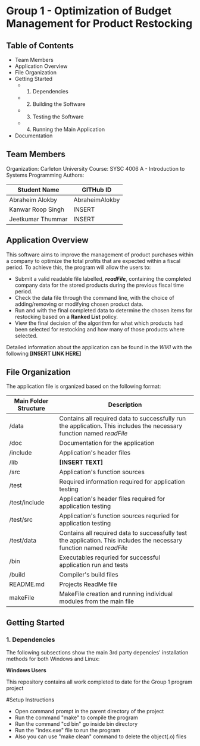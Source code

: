 # Group 1 - Optimization of Budget Management for Product Restocking

## Table of Contents

* Team Members
* Application Overview
* File Organization
* Getting Started 
  *  1. Dependencies
  *  2. Building the Software
  *  3. Testing the Software
  *  4. Running the Main Application
* Documentation

## Team Members 

Organization: Carleton University
Course: SYSC 4006 A - Introduction to Systems Programming
Authors:

Student Name | GITHub ID
------------ | ---------
Abraheim Alokby | AbraheimAlokby
Kanwar Roop Singh | INSERT
Jeetkumar Thummar | INSERT 

## Application Overview

This software aims to improve the management of product purchases within a company to optimize the total profits that are expected within a fiscal period. To achieve this, the program will allow the users to: 

* Submit a valid readable file labelled, **_readFile_**, containing the completed company data for the stored products during the previous fiscal time period. 
* Check the data file through the command line, with the choice of adding/removing or modifying chosen product data.
* Run and with the final completed data to determine the chosen items for restocking based on a **Ranked List** policy.
* View the final decision of the algorithm for what which products had been selected for restocking and how many of those products where selected. 

Detailed information about the application can be found in the _WIKI_ with the following **[INSERT LINK HERE]** 

## File Organization
The application file is organized based on the following format: 

Main Folder Structure | Description
--------------------- | -----------
/data | Contains all required data to successfully run the application. This includes the necessary function named _readFile_ 
/doc | Documentation for the application
/include | Application's header files
/lib | **[INSERT TEXT]**
/src | Application's function sources 
/test | Required information required for application testing
/test/include | Application's header files required for application testing
/test/src | Application's function sources requried for application testing
/test/data |  Contains all required data to successfully test the application. This includes the necessary function named _readFile_ 
/bin | Executables requried for successful application run and tests
/build | Compiler's build files
README.md | Projects ReadMe file
makeFile | MakeFile creation and running individual modules from the main file

## Getting Started

### 1. Dependencies

The following subsections show the main 3rd party depencies' installation methods for both Windows and Linux: 

**Windows Users**



This repository contains all work completed to date for the Group 1 program project

#Setup Instructions

- Open command prompt in the parent directory of the project
- Run the command "make" to compile the program
- Run the command "cd bin" go inside bin directory
- Run the "index.exe" file to run the program
- Also you can use "make clean" command to delete the object(.o) files
